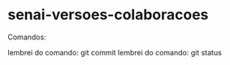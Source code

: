 # senai-versoes-colaboracoes

Comandos:

lembrei do comando: git commit
lembrei do comando: git status
